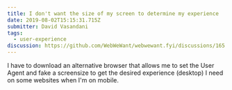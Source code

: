 ```yaml
---
title: I don't want the size of my screen to determine my experience
date: 2019-08-02T15:15:31.715Z
submitter: David Vasandani
tags:
  - user-experience
discussion: https://github.com/WebWeWant/webwewant.fyi/discussions/165
---
```


I have to download an alternative browser that allows me to set the User Agent and fake a screensize to get the desired experience (desktop) I need on some websites when I'm on mobile.
